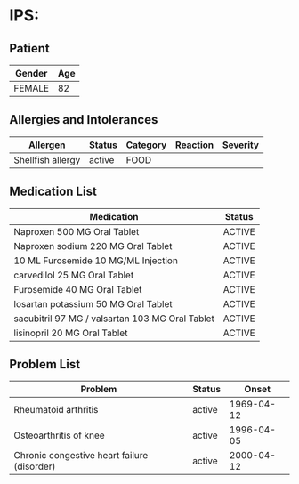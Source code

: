 # IPS:

## Patient

|Gender|Age|
|---|---|
|FEMALE|82|

## Allergies and Intolerances

|Allergen|Status|Category|Reaction|Severity|
|---|---|---|---|---|
|Shellfish allergy|active|FOOD|||

## Medication List

|Medication|Status|
|---|---|
|Naproxen 500 MG Oral Tablet|ACTIVE|
|Naproxen sodium 220 MG Oral Tablet|ACTIVE|
|10 ML Furosemide 10 MG/ML Injection|ACTIVE|
|carvedilol 25 MG Oral Tablet|ACTIVE|
|Furosemide 40 MG Oral Tablet|ACTIVE|
|losartan potassium 50 MG Oral Tablet|ACTIVE|
|sacubitril 97 MG / valsartan 103 MG Oral Tablet|ACTIVE|
|lisinopril 20 MG Oral Tablet|ACTIVE|

## Problem List

|Problem|Status|Onset|
|---|---|---|
|Rheumatoid arthritis|active|1969-04-12|
|Osteoarthritis of knee|active|1996-04-05|
|Chronic congestive heart failure (disorder)|active|2000-04-12|
